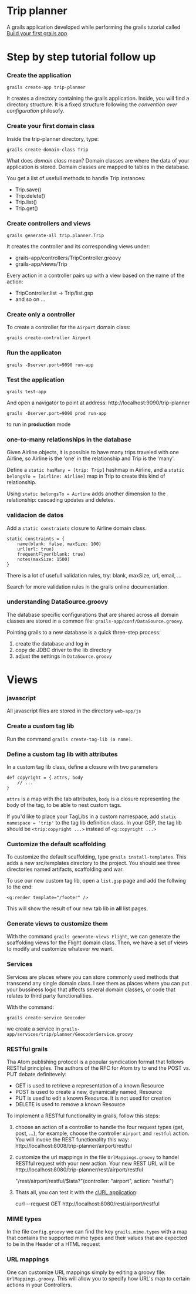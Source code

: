 # Trip planner

A grails application developed while performing the grails tutorial called [Build your first grails app](http://grails.org/tutorial/6) 

# Step by step tutorial follow up

### Create the application

    grails create-app trip-planner

It creates a directory containing the grails application. Inside, you will find a directory structure.
It is a fixed structure following the *convention over configuration* philosofy.

### Create your first domain class

Inside the trip-planner directory, type:

    grails create-domain-class Trip

What does *domain class* mean? Domain classes are where the data of your application is stored. Domain classes are mapped to tables in the database.

You get a list of usefull methods to handle Trip instances:

- Trip.save()
- Trip.delete()
- Trip.list()
- Trip.get()

### Create controllers and views

    grails generate-all trip.planner.Trip

It creates the controller and its corresponding views under:

- grails-app/controllers/TripController.groovy
- grails-app/views/Trip

Every action in a controller pairs up with a view based on the name of the action:

- TripController.list -> Trip/list.gsp
- and so on ...

### Create only a controller

To create a controller for the `Airport` domain class:

    grails create-controller Airport

### Run the applicaton

    grails -Dserver.port=9090 run-app

### Test the application

    grails test-app

And open a navigator to point at address: http://localhost:9090/trip-planner

    grails -Dserver.port=9090 prod run-app

to run in **production** mode

### one-to-many relationships in the database

Given Airline objects, it is possible to have many trips traveled with one Airline, so Airline is the 'one'
in the relationship and Trip is the 'many'.

Define a `static hasMany = [trip: Trip]` hashmap in Airline, and a `static belongsTo = [airline: Airline]` map in Trip to create this kind of
relationship.

Using `static belongsTo = Airline` adds another dimension to the relationship: cascading updates and deletes.

### validacion de datos

Add a `static constraints` closure to Airline domain class. 

    static constraints = {
        name(blank: false, maxSize: 100)
        url(url: true)
        frequentFlyer(blank: true)
        notes(maxSize: 1500)
    }

There is a lot of usefull validation rules, try: blank, maxSize, url, email, ...

Search for more validation rules in the grails online documentation.

### understanding DataSource.groovy

The database specific configurations that are shared across all domain classes are stored in a common
file: `grails-app/conf/DataSource.groovy`.

Pointing grails to a new database is a quick three-step process:

1. create the database and log in
2. copy de JDBC driver to the lib directory
3. adjust the settings in `DataSource.groovy`

# Views

### javascript

All javascript files are stored in the directory `web-app/js`

### Create a custom tag lib

Run the command `grails create-tag-lib (a name)`.

### Define a custom tag lib with attributes

In a custom tag lib class, define a closure with two parameters

    def copyright = { attrs, body
        // ...
    }

`attrs` is a map with the tab attributes, `body` is a closure representing the body of the tag, to be
able to nest custom tags.

If you'd like to place your TagLibs in a custom namespace, add `static namespace = 'trip'` to the tag lib
definition class. In your GSP, the tag lib should be `<trip:copyright ...>` instead of `<g:copyright ...>`

### Customize the default scaffolding

To customize the default scaffolding, type `grails install-templates`. This adds a new src/templates 
directory to the project. You should see three directories named artifacts, scaffolding and war.

To use our new custom tag lib, open a `list.gsp` page and add the follwing to the end:

    <g:render template="/footer" />

This will show the result of our new tab lib in **all** list pages.

### Generate views to customize them

With the command `grails generate-views Flight`, we can generate the scaffolding views for the Flight
domain class. Then, we have a set of views to modify and customize whatever we want.

### Services

Services are places where you can store commonly used methods that transcend any single domain class.
I see them as places where you can put your bussiness logic that affects several domain classes, or
code that relates to third party functionalities.

With the command:

    grails create-service Geocoder

we create a service in `grails-app/services/trip/planner/GeocoderService.groovy`

### RESTful grails

Tha Atom publishing protocol is a popular syndication format that follows RESTful principles. The authors
of the RFC for Atom try to end the POST vs. PUT debate definitevely:

* GET is used to retrieve a representation of a known Resource
* POST is used to create a new, dynamically named, Resource
* PUT is used to edit a known Resource. It is not used for creation
* DELETE is used to remove a known Resource

To implement a RESTful functionality in grails, follow this steps:

1. choose an action of a controller to handle the four request types (get, post, ...), for example, choose
the controller `Airport` and `restful` action. You will invoke the REST functionality this way: 
http://localhost:8008/trip-planner/airport/restful
2. customize the url mappings in the file `UrlMappings.groovy` to handel RESTful request with your
new action. Your new REST URL will be http://localhost:8080/trip-planner/rest/airport/restful

    "/rest/airport/restful/$iata?"(controller: "airport", action: "restful")

3. Thats all, you can test it with the [cURL application](http://curl.haxx.se/):

    curl --request GET http://localhost:8080/rest/airport/restful

### MIME types

In the file `Config.groovy` we can find the key `grails.mime.types` with a map that contains the supported
mime types and their values that are expected to be in the Header of a HTML request

### URL mappings

One can customize URL mappings simply by editing a groovy file: `UrlMappings.groovy`. This will allow you
to specify how URL's map to certain actions in your Controllers.


